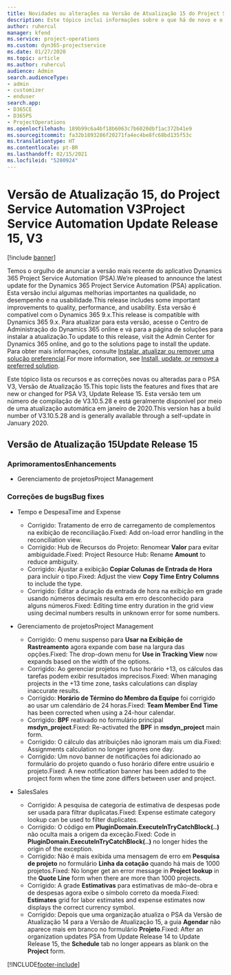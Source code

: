 ```yaml
---
title: Novidades ou alterações na Versão de Atualização 15 do Project Service Automation V3
description: Este tópico inclui informações sobre o que há de novo e o que foi alterado na Versão da Atualização 15 do Project Service Automation V3.
author: ruhercul
manager: kfend
ms.service: project-operations
ms.custom: dyn365-projectservice
ms.date: 01/27/2020
ms.topic: article
ms.author: ruhercul
audience: Admin
search.audienceType:
- admin
- customizer
- enduser
search.app:
- D365CE
- D365PS
- ProjectOperations
ms.openlocfilehash: 189b99c6a4bf18b6063c7b6020dbf1ac372b41e9
ms.sourcegitcommit: fa32b1893286f20271fa4ec4be8fc68bd135f53c
ms.translationtype: HT
ms.contentlocale: pt-BR
ms.lasthandoff: 02/15/2021
ms.locfileid: "5280924"
---
```

# <a name="project-service-automation-update-release-15-v3"></a><span data-ttu-id="13a3c-103">Versão de Atualização 15, do Project Service Automation V3</span><span class="sxs-lookup"><span data-stu-id="13a3c-103">Project Service Automation Update Release 15, V3</span></span>

[!include [banner](../includes/psa-now-project-operations.md)]

<span data-ttu-id="13a3c-104">Temos o orgulho de anunciar a versão mais recente do aplicativo Dynamics 365 Project Service Automation (PSA).</span><span class="sxs-lookup"><span data-stu-id="13a3c-104">We’re pleased to announce the latest update for the Dynamics 365 Project Service Automation (PSA) application.</span></span> <span data-ttu-id="13a3c-105">Esta versão inclui algumas melhorias importantes na qualidade, no desempenho e na usabilidade.</span><span class="sxs-lookup"><span data-stu-id="13a3c-105">This release includes some important improvements to quality, performance, and usability.</span></span> <span data-ttu-id="13a3c-106">Esta versão é compatível com o Dynamics 365 9.x.</span><span class="sxs-lookup"><span data-stu-id="13a3c-106">This release is compatible with Dynamics 365 9.x.</span></span> <span data-ttu-id="13a3c-107">Para atualizar para esta versão, acesse o Centro de Administração do Dynamics 365 online e vá para a página de soluções para instalar a atualização.</span><span class="sxs-lookup"><span data-stu-id="13a3c-107">To update to this release, visit the Admin Center for Dynamics 365 online, and go to the solutions page to install the update.</span></span> <span data-ttu-id="13a3c-108">Para obter mais informações, consulte [Instalar, atualizar ou remover uma solução preferencial](https://docs.microsoft.com/power-platform/admin/install-remove-preferred-solution).</span><span class="sxs-lookup"><span data-stu-id="13a3c-108">For more information, see [Install, update, or remove a preferred solution](https://docs.microsoft.com/power-platform/admin/install-remove-preferred-solution).</span></span>

<span data-ttu-id="13a3c-109">Este tópico lista os recursos e as correções novas ou alteradas para o PSA V3, Versão de Atualização 15.</span><span class="sxs-lookup"><span data-stu-id="13a3c-109">This topic lists the features and fixes that are new or changed for PSA V3, Update Release 15.</span></span> <span data-ttu-id="13a3c-110">Esta versão tem um número de compilação de V3.10.5.28 e está geralmente disponível por meio de uma atualização automática em janeiro de 2020.</span><span class="sxs-lookup"><span data-stu-id="13a3c-110">This version has a build number of V3.10.5.28 and is generally available through a self-update in January 2020.</span></span>

## <a name="update-release-15"></a><span data-ttu-id="13a3c-111">Versão de Atualização 15</span><span class="sxs-lookup"><span data-stu-id="13a3c-111">Update Release 15</span></span> 

### <a name="enhancements"></a><span data-ttu-id="13a3c-112">Aprimoramentos</span><span class="sxs-lookup"><span data-stu-id="13a3c-112">Enhancements</span></span>

- <span data-ttu-id="13a3c-113">Gerenciamento de projetos</span><span class="sxs-lookup"><span data-stu-id="13a3c-113">Project Management</span></span>

### <a name="bug-fixes"></a><span data-ttu-id="13a3c-114">Correções de bugs</span><span class="sxs-lookup"><span data-stu-id="13a3c-114">Bug fixes</span></span>

- <span data-ttu-id="13a3c-115">Tempo e Despesa</span><span class="sxs-lookup"><span data-stu-id="13a3c-115">Time and Expense</span></span>

  - <span data-ttu-id="13a3c-116">Corrigido: Tratamento de erro de carregamento de complementos na exibição de reconciliação.</span><span class="sxs-lookup"><span data-stu-id="13a3c-116">Fixed: Add on-load error handling in the reconciliation view.</span></span>
  - <span data-ttu-id="13a3c-117">Corrigido: Hub de Recursos do Projeto: Renomear **Valor** para evitar ambiguidade.</span><span class="sxs-lookup"><span data-stu-id="13a3c-117">Fixed: Project Resource Hub: Rename **Amount** to reduce ambiguity.</span></span>
  - <span data-ttu-id="13a3c-118">Corrigido: Ajustar a exibição **Copiar Colunas de Entrada de Hora** para incluir o tipo.</span><span class="sxs-lookup"><span data-stu-id="13a3c-118">Fixed: Adjust the view **Copy Time Entry Columns** to include the type.</span></span>
  - <span data-ttu-id="13a3c-119">Corrigido: Editar a duração da entrada de hora na exibição em grade usando números decimais resulta em erro desconhecido para alguns números.</span><span class="sxs-lookup"><span data-stu-id="13a3c-119">Fixed: Editing time entry duration in the grid view using decimal numbers results in unknown error for some numbers.</span></span>

- <span data-ttu-id="13a3c-120">Gerenciamento de projetos</span><span class="sxs-lookup"><span data-stu-id="13a3c-120">Project Management</span></span>

  - <span data-ttu-id="13a3c-121">Corrigido: O menu suspenso para **Usar na Exibição de Rastreamento** agora expande com base na largura das opções.</span><span class="sxs-lookup"><span data-stu-id="13a3c-121">Fixed: The drop-down menu for **Use in Tracking View** now expands based on the width of the options.</span></span>
  - <span data-ttu-id="13a3c-122">Corrigido: Ao gerenciar projetos no fuso horário +13, os cálculos das tarefas podem exibir resultados imprecisos.</span><span class="sxs-lookup"><span data-stu-id="13a3c-122">Fixed: When managing projects in the +13 time zone, tasks calculations can display inaccurate results.</span></span>
  - <span data-ttu-id="13a3c-123">Corrigido: **Horário de Término do Membro da Equipe** foi corrigido ao usar um calendário de 24 horas.</span><span class="sxs-lookup"><span data-stu-id="13a3c-123">Fixed: **Team Member End Time** has been corrected when using a 24-hour calendar.</span></span>
  - <span data-ttu-id="13a3c-124">Corrigido: **BPF** reativado no formulário principal **msdyn_project**.</span><span class="sxs-lookup"><span data-stu-id="13a3c-124">Fixed: Re-activated the **BPF** in **msdyn_project** main form.</span></span>
  - <span data-ttu-id="13a3c-125">Corrigido: O cálculo das atribuições não ignoram mais um dia.</span><span class="sxs-lookup"><span data-stu-id="13a3c-125">Fixed: Assignments calculation no longer ignores one day.</span></span>
  - <span data-ttu-id="13a3c-126">Corrigido: Um novo banner de notificações foi adicionado ao formulário do projeto quando o fuso horário difere entre usuário e projeto.</span><span class="sxs-lookup"><span data-stu-id="13a3c-126">Fixed: A new notification banner has been added to the project form when the time zone differs between user and project.</span></span>

- <span data-ttu-id="13a3c-127">Sales</span><span class="sxs-lookup"><span data-stu-id="13a3c-127">Sales</span></span>

  - <span data-ttu-id="13a3c-128">Corrigido: A pesquisa de categoria de estimativa de despesas pode ser usada para filtrar duplicatas.</span><span class="sxs-lookup"><span data-stu-id="13a3c-128">Fixed: Expense estimate category lookup can be used to filter duplicates.</span></span>
  - <span data-ttu-id="13a3c-129">Corrigido: O código em **PluginDomain.ExecuteInTryCatchBlock(..)** não oculta mais a origem da exceção.</span><span class="sxs-lookup"><span data-stu-id="13a3c-129">Fixed: Code in **PluginDomain.ExecuteInTryCatchBlock(..)** no longer hides the origin of the exception.</span></span>
  - <span data-ttu-id="13a3c-130">Corrigido: Não é mais exibida uma mensagem de erro em **Pesquisa de projeto** no formulário **Linha da cotação** quando há mais de 1000 projetos.</span><span class="sxs-lookup"><span data-stu-id="13a3c-130">Fixed: No longer get an error message in **Project lookup** in the **Quote Line** form when there are more than 1000 projects.</span></span>
  - <span data-ttu-id="13a3c-131">Corrigido: A grade **Estimativas** para estimativas de mão-de-obra e de despesas agora exibe o símbolo correto da moeda.</span><span class="sxs-lookup"><span data-stu-id="13a3c-131">Fixed: **Estimates** grid for labor estimates and expense estimates now displays the correct currency symbol.</span></span>
  - <span data-ttu-id="13a3c-132">Corrigido: Depois que uma organização atualiza o PSA da Versão de Atualização 14 para a Versão de Atualização 15, a guia **Agendar** não aparece mais em branco no formulário **Projeto**.</span><span class="sxs-lookup"><span data-stu-id="13a3c-132">Fixed: After an organization updates PSA from Update Release 14 to Update Release 15, the **Schedule** tab no longer appears as blank on the **Project** form.</span></span>


[!INCLUDE[footer-include](../includes/footer-banner.md)]